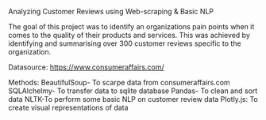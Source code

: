 Analyzing Customer Reviews using Web-scraping & Basic NLP 

The goal of this project was to identify an organizations pain points when it comes to the quality of their products and services.
This was achieved by identifying and summarising over 300 customer reviews specific to the organization. 

Datasource: https://www.consumeraffairs.com/

Methods:
BeautifulSoup- To scarpe data from consumeraffairs.com
SQLAlchelmy- To transfer data to sqlite database
Pandas- To clean and sort data
NLTK-To perform some basic NLP on customer review data
Plotly.js: To create visual representations of data

